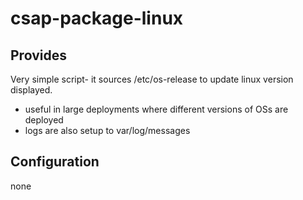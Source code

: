 
# csap-package-linux

## Provides
Very simple script- it sources /etc/os-release to update linux version displayed.
- useful in large deployments where different versions of OSs are deployed
- logs are also setup to var/log/messages

## Configuration

none